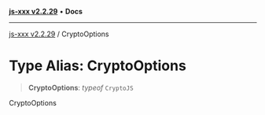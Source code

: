 [**js-xxx v2.2.29**](../README.md) • **Docs**

***

[js-xxx v2.2.29](../README.md) / CryptoOptions

# Type Alias: CryptoOptions

> **CryptoOptions**: *typeof* `CryptoJS`

CryptoOptions
